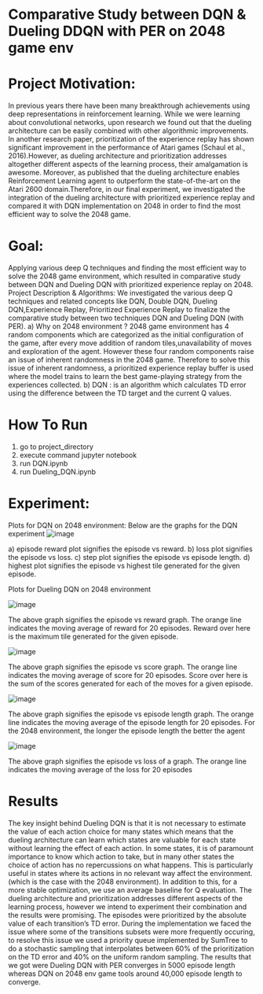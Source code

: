 # Comparative Study between DQN &amp; Dueling DDQN with PER on 2048 game env

# Project Motivation: 
In previous years there have been many breakthrough achievements using deep representations in reinforcement learning. While we were learning about convolutional networks, upon research we found out that the dueling architecture can be easily combined with other algorithmic improvements. In another research paper, prioritization of the experience replay has shown significant improvement in the performance of Atari games (Schaul et al., 2016).However, as dueling architecture and prioritization addresses altogether different aspects of the learning process, their amalgamation is awesome. Moreover, as published that the dueling architecture enables Reinforcement Learning agent to outperform the state-of-the-art on the Atari 2600 domain.Therefore, in our final experiment, we investigated the integration of the dueling architecture with prioritized experience replay and compared it with DQN implementation on 2048 in order to find the most efficient way to solve the 2048 game.
# Goal: 
Applying various deep Q techniques and finding the most efficient way to solve the 2048 game environment, which resulted in comparative study between DQN and Dueling DQN with prioritized experience replay on 2048.
Project Description & Algorithms: 
We investigated the various deep Q techniques and related concepts like DQN, Double DQN, Dueling DQN,Experience Replay, Prioritized Experience Replay to finalize the comparative study between two techniques DQN and Dueling DQN (with PER).
a)	Why on 2048 environment ? 2048 game environment has 4 random components which are categorized as the initial configuration of the game, after every move addition of random tiles,unavailability of moves and exploration of the agent. However these four random components raise an issue of inherent randomness in the 2048 game.  Therefore to solve this issue of inherent randomness, a prioritized experience replay buffer is used where the model trains to learn the best game-playing strategy from the experiences collected.
b)	DQN : is an algorithm which calculates TD error using the difference between the TD target and the current Q values.


# How To Run 
  1) go to project_directory
  2) execute command jupyter notebook
  3) run DQN.ipynb 
  4) run Dueling_DQN.ipynb
  
# Experiment:
 Plots for DQN on 2048 environment:
Below are the graphs for the DQN experiment 
![image](https://user-images.githubusercontent.com/79550954/158519254-6c0bb390-449c-410c-b0ca-b740229de263.png)

a) episode reward plot signifies the episode vs reward. 
b) loss plot signifies the episode vs loss. 
c) step plot signifies the episode vs episode length.
d) highest plot signifies the episode vs highest tile generated for the given episode.
  
  Plots for Dueling DQN on 2048 environment
  
  ![image](https://user-images.githubusercontent.com/79550954/158519349-cd0b1f5c-ecd6-4087-b432-85baafdb7b04.png)

The above graph signifies the episode vs reward graph. The orange line indicates the moving average of reward for 20 episodes. Reward over here is the maximum tile generated for the given episode. 

![image](https://user-images.githubusercontent.com/79550954/158519381-4e59680d-5a0b-4ce3-a48a-afe69e640103.png)

The above graph signifies the episode vs score graph. The orange line indicates the moving average of score for 20 episodes. Score over here is the sum of the scores generated for each of the moves for a given episode.

![image](https://user-images.githubusercontent.com/79550954/158519398-3a8f8427-ea25-438e-ae86-db49db1dd96d.png)

The above graph signifies the episode vs episode length graph. The orange line indicates the moving average of the episode length for 20 episodes. For the 2048 environment, the longer the episode length the better the agent

![image](https://user-images.githubusercontent.com/79550954/158519416-e4f0c7ba-66ff-47ac-8561-a1509ce3aa98.png)

The above graph signifies the episode vs loss of a graph. The orange line indicates the moving average of the loss for 20 episodes

# Results 
The key insight behind Dueling DQN is that it is not necessary to estimate the value of each action choice for many states which means that the dueling architecture can learn which states are valuable for each state without learning the effect of each action. In some states, it is of paramount importance to know which action to take, but in many other states the choice of action has no repercussions on what happens. This is particularly useful in states where its actions in no relevant way affect the environment. (which is the case with the 2048 environment). In addition to this, for a more stable optimization, we use an average baseline for Q evaluation. The dueling architecture and prioritization addresses different aspects of the learning process, however we intend to experiment their combination and the results were promising. The episodes were prioritized by the absolute value of each transition’s TD error. During the implementation we faced the issue where some of the transitions subsets were more frequently occuring, to resolve this issue we used a priority queue implemented by SumTree to do a stochastic sampling that interpolates between 60% of the prioritization on the TD error and 40% on the uniform random sampling. The results that we got were Dueling DQN with PER converges in 5000 episode length whereas DQN on 2048 env game tools around 40,000 episode length to converge.
